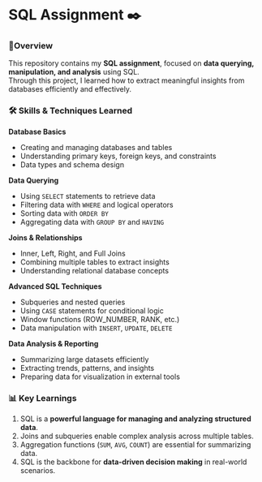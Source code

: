 # SQL Assignment ✒️

### 📝Overview
This repository contains my **SQL assignment**, focused on **data querying, manipulation, and analysis** using SQL.  
Through this project, I learned how to extract meaningful insights from databases efficiently and effectively.  


### 🛠 Skills & Techniques Learned

**Database Basics**
- Creating and managing databases and tables  
- Understanding primary keys, foreign keys, and constraints  
- Data types and schema design  

**Data Querying**
- Using `SELECT` statements to retrieve data  
- Filtering data with `WHERE` and logical operators  
- Sorting data with `ORDER BY`  
- Aggregating data with `GROUP BY` and `HAVING`  

**Joins & Relationships**
- Inner, Left, Right, and Full Joins  
- Combining multiple tables to extract insights  
- Understanding relational database concepts  

**Advanced SQL Techniques**
- Subqueries and nested queries  
- Using `CASE` statements for conditional logic  
- Window functions (ROW_NUMBER, RANK, etc.)  
- Data manipulation with `INSERT`, `UPDATE`, `DELETE`  

**Data Analysis & Reporting**
- Summarizing large datasets efficiently  
- Extracting trends, patterns, and insights  
- Preparing data for visualization in external tools  


### 📊 Key Learnings
1. SQL is a **powerful language for managing and analyzing structured data**.  
2. Joins and subqueries enable complex analysis across multiple tables.  
3. Aggregation functions (`SUM`, `AVG`, `COUNT`) are essential for summarizing data.  
4. SQL is the backbone for **data-driven decision making** in real-world scenarios.
